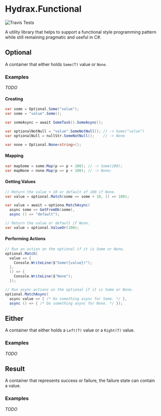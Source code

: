 # Hydrax.Functional

![Travis Tests](https://travis-ci.org/chriskdon/Hydrax.Functional.svg?branch=master)

A utility library that helps to support a functional style programming pattern
while still remaining pragmatic and useful in C#.

## Optional

A container that either holds `Some(T)` value or `None`.

### Examples

*TODO*

#### Creating

```c#
var some = Optional.Some("value");
var some = "value".Some();

var someAsync = await SomeTask().SomeAsync();

var optionalNotNull = "value".SomeNotNull(); // -> Some("value")
var optionalNull = nullStr.SomeNotNull();    // -> None

var none = Optional.None<string>();
```

#### Mapping

```c#
var mapSome = some.Map(p => p + 100); // -> Some(200);
var mapNone = none.Map(p => p + 100); // -> None;
```

#### Getting Values
```c#
// Return the value + 10 or default of 100 if None.
var value = optional.Match(some => some + 10, () => 100);

var value = await = optiona.MatchAsync(
  async some => GetFromDb(some), 
  async () => "default");

// Return the value or default if None.
var value = optional.ValueOr(100);
```

#### Performing Actions

```c#
// Run an action on the optional if it is Some or None.
optional.Match(
  value => {
    Console.WriteLine($"Some({value})");
  },
  () => {
    Console.WriteLine($"None");
  });

// Run async actions on the optional if it is Some or None.
optional.MatchAsync(
  async value => { /* Do something async for Some. */ },
  async () => { /* Do something async for None. */ });
```

## Either

A container that either holds a `Left(T)` value or a `Right(T)` value.

### Examples

*TODO*

## Result

A container that represents success or failure, the failure state can contain
a value.

### Examples

*TODO*